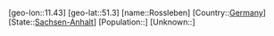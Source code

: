 ﻿---
location: [51.3,11.43]
type: City
tags:
- geo/City


SpocWebEntityId: 33815
isDeleted: false
confidential: public

---
[geo-lon::11.43]
[geo-lat::51.3]
[name::Rossleben]
[Country::[Germany](geo/Continent/Europe/Germany.md)]
[State::[Sachsen-Anhalt](geo/Continent/Europe/Germany/Sachsen-Anhalt.md)]
[Population::]
[Unknown::]

